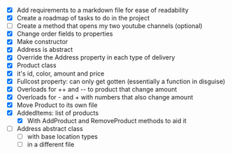 - [x] Add requirements to a markdown file for ease of readability
- [x] Create a roadmap of tasks to do in the project
- [ ] Create a method that opens my two youtube channels (optional)
- [x] Change order fields to properties
- [x] Make constructor
- [x] Address is abstract
- [x] Override the Address property in each type of delivery
- [x] Product class
- [x] it's id, color, amount and price
- [x] Fullcost property: can only get gotten (essentially a function in disguise)
- [x] Overloads for ++ and -- to product that change amount
- [x] Overloads for - and + with numbers that also change amount
- [x] Move Product to its own file
- [x] AddedItems: list of products
   - [x] With AddProduct and RemoveProduct methods to aid it
- [ ] Address abstract class 
   - [ ] with base location types
   - [ ] in a different file